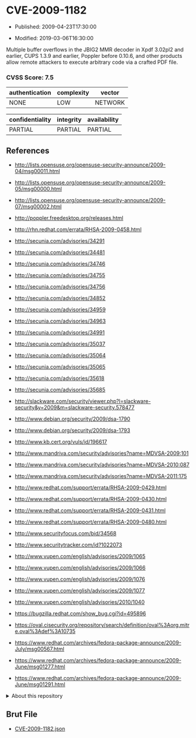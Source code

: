 # CVE-2009-1182

- Published: 2009-04-23T17:30:00

- Modified: 2019-03-06T16:30:00

Multiple buffer overflows in the JBIG2 MMR decoder in Xpdf 3.02pl2 and earlier, CUPS 1.3.9 and earlier, Poppler before 0.10.6, and other products allow remote attackers to execute arbitrary code via a crafted PDF file.

### CVSS Score: **7.5**

| authentication | complexity | vector |
| --- | --- | --- |
| NONE | LOW | NETWORK |

| confidentiality | integrity | availability |
| --- | --- | --- |
| PARTIAL | PARTIAL | PARTIAL |

## References

* http://lists.opensuse.org/opensuse-security-announce/2009-04/msg00011.html

* http://lists.opensuse.org/opensuse-security-announce/2009-05/msg00000.html

* http://lists.opensuse.org/opensuse-security-announce/2009-07/msg00002.html

* http://poppler.freedesktop.org/releases.html

* http://rhn.redhat.com/errata/RHSA-2009-0458.html

* http://secunia.com/advisories/34291

* http://secunia.com/advisories/34481

* http://secunia.com/advisories/34746

* http://secunia.com/advisories/34755

* http://secunia.com/advisories/34756

* http://secunia.com/advisories/34852

* http://secunia.com/advisories/34959

* http://secunia.com/advisories/34963

* http://secunia.com/advisories/34991

* http://secunia.com/advisories/35037

* http://secunia.com/advisories/35064

* http://secunia.com/advisories/35065

* http://secunia.com/advisories/35618

* http://secunia.com/advisories/35685

* http://slackware.com/security/viewer.php?l=slackware-security&y=2009&m=slackware-security.578477

* http://www.debian.org/security/2009/dsa-1790

* http://www.debian.org/security/2009/dsa-1793

* http://www.kb.cert.org/vuls/id/196617

* http://www.mandriva.com/security/advisories?name=MDVSA-2009:101

* http://www.mandriva.com/security/advisories?name=MDVSA-2010:087

* http://www.mandriva.com/security/advisories?name=MDVSA-2011:175

* http://www.redhat.com/support/errata/RHSA-2009-0429.html

* http://www.redhat.com/support/errata/RHSA-2009-0430.html

* http://www.redhat.com/support/errata/RHSA-2009-0431.html

* http://www.redhat.com/support/errata/RHSA-2009-0480.html

* http://www.securityfocus.com/bid/34568

* http://www.securitytracker.com/id?1022073

* http://www.vupen.com/english/advisories/2009/1065

* http://www.vupen.com/english/advisories/2009/1066

* http://www.vupen.com/english/advisories/2009/1076

* http://www.vupen.com/english/advisories/2009/1077

* http://www.vupen.com/english/advisories/2010/1040

* https://bugzilla.redhat.com/show_bug.cgi?id=495896

* https://oval.cisecurity.org/repository/search/definition/oval%3Aorg.mitre.oval%3Adef%3A10735

* https://www.redhat.com/archives/fedora-package-announce/2009-July/msg00567.html

* https://www.redhat.com/archives/fedora-package-announce/2009-June/msg01277.html

* https://www.redhat.com/archives/fedora-package-announce/2009-June/msg01291.html

<details>
<summary>About this repository</summary> 

  This repository is part of the project [Live Hack CVE](https://github.com/Live-Hack-CVE). Main website can be found [www.live-hack.org](https://www.live-hack.org) 
  
  Made by [Sn0wAlice](https://github.com/Sn0wAlice) for the people that care about security and need to have a feed of the latest CVEs. Hope you enjoy it, don't forget to star the repo and follow me on [Twitter](https://twitter.com/Sn0wAlice) and [Github](https://github.com/Sn0wAlice). And that is my [personnal website](https://www.alice-snow.me/)

  - [Home Page](https://github.com/Live-Hack-CVE)
  - [Framework](https://github.com/Live-Hack-CVE/cve-framework)
  - [CVE database](https://github.com/Live-Hack-CVE/full_database)
  - [Changelog](https://github.com/Live-Hack-CVE/Changelog)
</details>

## Brut File

* [CVE-2009-1182.json](https://raw.githubusercontent.com/Live-Hack-CVE/full_database/main/cves/2009/CVE-2009-1182.json)

